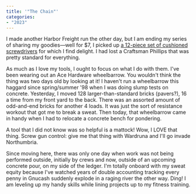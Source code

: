 ```yaml
---
title: '"The Chain"'
categories:
- "2023"
---
```


I made another Harbor Freight run the other day, but I am ending my series of sharing my goodies—well for $7, I picked up [a 12-piece set of cushioned screwdrivers](https://www.harborfreight.com/cushion-grip-screwdriver-set-12-piece-61344.html?utm_medium=email&utm_source=Flex_Engage&utm_campaign=Store_Order_Confirmation&transaction_id=10257a777d615ab78a5eccc2a710d2) for which I find delight.  I had lost a Craftsman Phillips that was pretty standard for everything.  

As much as I love my tools, I ought to focus on what I do with them.  I've been wearing out an Ace Hardware wheelbarrow.  You wouldn't think the thing was two days old by looking at it!  I haven't run a wheelbarrow this haggard since spring/summer '98 when I was doing slump tests on concrete.  Yesterday, I moved 128 larger-than-standard bricks (pavers?), 16 a time from my front yard to the back.  There was an assorted amount of odd-and-end bricks for another 4 loads.  It was just the sort of resistance workout that got me to break a sweat.  Then today, that wheelbarrow came in handy when I had to relocate a concrete bench for pondering.

A tool that I did not know was so helpful is a mattock!  Wow, I LOVE that thing.  Screw gun control: give me that thing with Wardruna and I'll go invade Northumbria.

Since moving here, there was only one day when work was not being performed outside, initially by crews and now, outside of an upcoming concrete pour, on my side of the ledger.  I'm totally onboard with my sweat equity because I've watched years of double accounting tracking every penny in Gnucash suddenly explode in a raging river the other way.  Ding! I am leveling up my handy skills while lining projects up to my fitness training.

